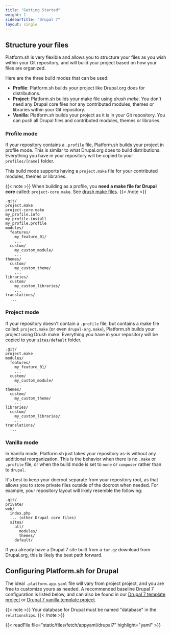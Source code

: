 ```yaml
---
title: "Getting Started"
weight: 1
sidebarTitle: "Drupal 7"
layout: single
---
```


## Structure your files

Platform.sh is very flexible and allows you to structure your files as you wish within your Git repository, and will build your project based on how your files are organized.

Here are the three build modes that can be used:

-   **Profile**: Platform.sh builds your project like Drupal.org does for distributions.
-   **Project**: Platform.sh builds your make file using *drush make*. You don't need any Drupal core files nor any contributed modules, themes or libraries within your Git repository.
-   **Vanilla**: Platform.sh builds your project as it is in your Git repository. You can push all Drupal files and contributed modules, themes or libraries.

### Profile mode

If your repository contains a `.profile` file, Platform.sh builds your project in profile mode. This is similar to what Drupal.org does to build distributions. Everything you have in your repository will be copied to your `profiles/[name]` folder.

This build mode supports having a `project.make` file for your contributed modules, themes or libraries.

{{< note >}}
When building as a profile, you **need a make file for Drupal core** called: `project-core.make`. See
[drush make files](/frameworks/drupal7/drush.html).
{{< /note >}}

```text
.git/
project.make
project-core.make
my_profile.info
my_profile.install
my_profile.profile
modules/
  features/
    my_feature_01/
    ...
  custom/
    my_custom_module/
    ...
themes/
  custom/
    my_custom_theme/
    ...
libraries/
  custom/
    my_custom_libraries/
    ...
translations/
  ...
```

### Project mode

If your repository doesn't contain a `.profile` file, but contains a make file called: `project.make` (or even `drupal-org.make`), Platform.sh builds your project using Drush make. Everything you have in your repository will be copied to your `sites/default` folder.

```text
.git/
project.make
modules/
  features/
    my_feature_01/
    ...
  custom/
    my_custom_module/
    ...
themes/
  custom/
    my_custom_theme/
    ...
libraries/
  custom/
    my_custom_libraries/
    ...
translations/
  ...
```

### Vanilla mode

In Vanilla mode, Platform.sh just takes your repository as-is without any additional reorganization.  This is the behavior when there is no `.make` or `.profile` file, or when the build mode is set to `none` or `composer` rather than to `drupal`.

It's best to keep your docroot separate from your repository root, as that allows you to store private files outside of the docroot when needed.  For example, your repository layout will likely resemble the following:

```text
.git/
private/
web/
  index.php
  ... (other Drupal core files)
  sites/
    all/
      modules/
      themes/
    default/
```

If you already have a Drupal 7 site built from a `tar.gz` download from Drupal.org, this is likely the best path forward.

## Configuring Platform.sh for Drupal

The ideal `.platform.app.yaml` file will vary from project project, and you are free to customize yours as needed.  A recommended baseline Drupal 7 configuration is listed below, and can also be found in our [Drupal 7 template project](https://github.com/platformsh-templates/drupal7) or [Drupal 7 vanilla template project](https://github.com/platformsh-templates/drupal7-vanilla).

{{< note >}}
Your database for Drupal must be named "database" in the `relationships`.
{{< /note >}}

{{< readFile file="static/files/fetch/appyaml/drupal7" highlight="yaml" >}}
